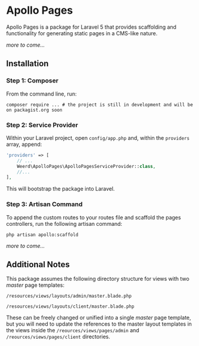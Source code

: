 # Apollo Pages

Apollo Pages is a package for Laravel 5 that provides scaffolding and functionality for generating static pages in a CMS-like nature.

_more to come..._

## Installation

### Step 1: Composer

From the command line, run:

```shell
composer require ... # the project is still in development and will be on packagist.org soon
```

### Step 2: Service Provider

Within your Laravel project, open `config/app.php` and, within the `providers` array, append:

```php
'providers' => [
    // ...
    Weerd\ApolloPages\ApolloPagesServiceProvider::class,
    //...
],
```

This will bootstrap the package into Laravel.

### Step 3: Artisan Command

To append the custom routes to your routes file and scaffold the pages controllers, run the following artisan command:

```shell
php artisan apollo:scaffold
```

_more to come..._



## Additional Notes

This package assumes the following directory structure for views with two _master_ page templates:

```
/resources/views/layouts/admin/master.blade.php

/resources/views/layouts/client/master.blade.php
```

These can be freely changed or unified into a single _master_ page template, but you will need to update the references to the master layout templates in the views inside the `/reources/views/pages/admin` and `/reources/views/pages/client` directories.


